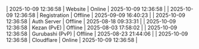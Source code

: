 | 2025-10-09 12:36:58 | Website | Online | 2025-10-09 12:36:58 |
| 2025-10-09 12:36:58 | Registration | Offline | 2025-09-09 16:40:23 |
| 2025-10-09 12:36:58 | Auth Server | Offline | 2025-08-18 09:33:31 |
| 2025-10-09 12:36:58 | Kezan (PvE) | Offline | 2025-08-03 17:58:02 |
| 2025-10-09 12:36:58 | Gurubashi (PvP) | Offline | 2025-08-23 21:44:06 |
| 2025-10-09 12:36:58 | Cloudflare | Online | 2025-10-09 12:36:58 |
